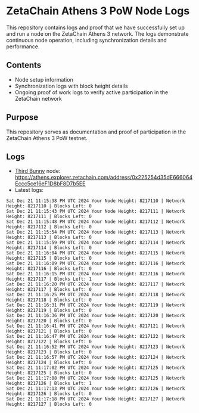 # ZetaChain Athens 3 PoW Node Logs
This repository contains logs and proof that we have successfully set up and run a node on the ZetaChain Athens 3 network. The logs demonstrate continuous node operation, including synchronization details and performance.

## Contents
- Node setup information
- Synchronization logs with block height details
- Ongoing proof of work logs to verify active participation in the ZetaChain network

## Purpose
This repository serves as documentation and proof of participation in the ZetaChain Athens 3 PoW testnet.

## Logs

- [Third Bunny](https://thirdbunny.xyz/) node: https://athens.explorer.zetachain.com/address/0x225254d35dE666064Eccc5ce16eF1D8bF8D7b5EE
- Latest logs:
```
Sat Dec 21 11:15:38 PM UTC 2024 Your Node Height: 8217110 | Network Height: 8217110 | Blocks Left: 0
Sat Dec 21 11:15:43 PM UTC 2024 Your Node Height: 8217111 | Network Height: 8217111 | Blocks Left: 0
Sat Dec 21 11:15:48 PM UTC 2024 Your Node Height: 8217112 | Network Height: 8217112 | Blocks Left: 0
Sat Dec 21 11:15:54 PM UTC 2024 Your Node Height: 8217113 | Network Height: 8217113 | Blocks Left: 0
Sat Dec 21 11:15:59 PM UTC 2024 Your Node Height: 8217114 | Network Height: 8217114 | Blocks Left: 0
Sat Dec 21 11:16:04 PM UTC 2024 Your Node Height: 8217115 | Network Height: 8217115 | Blocks Left: 0
Sat Dec 21 11:16:09 PM UTC 2024 Your Node Height: 8217116 | Network Height: 8217116 | Blocks Left: 0
Sat Dec 21 11:16:15 PM UTC 2024 Your Node Height: 8217116 | Network Height: 8217117 | Blocks Left: 1
Sat Dec 21 11:16:20 PM UTC 2024 Your Node Height: 8217117 | Network Height: 8217117 | Blocks Left: 0
Sat Dec 21 11:16:25 PM UTC 2024 Your Node Height: 8217118 | Network Height: 8217118 | Blocks Left: 0
Sat Dec 21 11:16:31 PM UTC 2024 Your Node Height: 8217119 | Network Height: 8217119 | Blocks Left: 0
Sat Dec 21 11:16:36 PM UTC 2024 Your Node Height: 8217120 | Network Height: 8217120 | Blocks Left: 0
Sat Dec 21 11:16:41 PM UTC 2024 Your Node Height: 8217121 | Network Height: 8217121 | Blocks Left: 0
Sat Dec 21 11:16:47 PM UTC 2024 Your Node Height: 8217122 | Network Height: 8217122 | Blocks Left: 0
Sat Dec 21 11:16:52 PM UTC 2024 Your Node Height: 8217123 | Network Height: 8217123 | Blocks Left: 0
Sat Dec 21 11:16:57 PM UTC 2024 Your Node Height: 8217124 | Network Height: 8217124 | Blocks Left: 0
Sat Dec 21 11:17:02 PM UTC 2024 Your Node Height: 8217125 | Network Height: 8217125 | Blocks Left: 0
Sat Dec 21 11:17:08 PM UTC 2024 Your Node Height: 8217125 | Network Height: 8217126 | Blocks Left: 1
Sat Dec 21 11:17:13 PM UTC 2024 Your Node Height: 8217126 | Network Height: 8217126 | Blocks Left: 0
Sat Dec 21 11:17:18 PM UTC 2024 Your Node Height: 8217127 | Network Height: 8217127 | Blocks Left: 0
```
